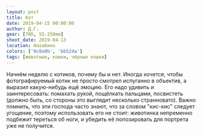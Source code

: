 ```yaml
---
layout: post
title: Кот
date: 2019-04-15 00:00:00
author: Д.Г.
gear: [70D, 55-250mm]
shoot_date: 2019-04-13
location: Нахабино
colors: ['0c0a0b', 'bb524a']
tags: [животные, кошки, чёрные кошки]
---
```

Начнём неделю с котиков, почему бы и нет. Иногда хочется, чтобы фотографируемый котик не просто смотрел испуганно в объектив, а выразил какую-нибудь ещё эмоцию. Его надо удивить и заинтересовать: помахать рукой, пощёлкать пальцами, посвистеть (должно быть, со стороны это выглядит несколько странновато). Важно помнить, что эти господа часто знают, что за словом "кис-кис" следует угощение, поэтому использовать его не стоит: животинка непременно подбежит тереться об ноги, и убедить её попозировать для портрета уже не получится.
